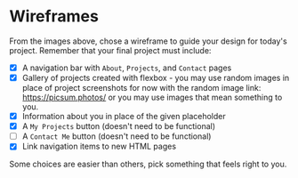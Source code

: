 # Wireframes

From the images above, chose a wireframe to guide your design for today's project. Remember that your final project must include:

- [X]  A navigation bar with `About`, `Projects`, and `Contact` pages
- [X]  Gallery of projects created with flexbox - you may use random images in place of project screenshots for now with the random image link: https://picsum.photos/ or you may use images that mean something to you.
- [X]  Information about you in place of the given placeholder
- [X]  A `My Projects` button (doesn't need to be functional)
- [ ]  A `Contact Me` button (doesn't need to be functional)
- [X]  Link navigation items to new HTML pages

Some choices are easier than others, pick something that feels right to you. 
